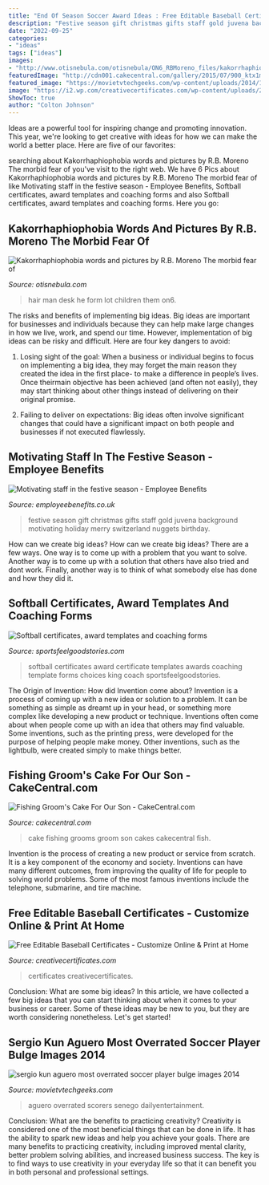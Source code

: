 ```yaml
---
title: "End Of Season Soccer Award Ideas : Free Editable Baseball Certificates"
description: "Festive season gift christmas gifts staff gold juvena background motivating holiday merry switzerland nuggets birthday"
date: "2022-09-25"
categories:
- "ideas"
tags: ["ideas"]
images:
- "http://www.otisnebula.com/otisnebula/ON6_RBMoreno_files/kakorrhaphiophobia_13.jpg"
featuredImage: "http://cdn001.cakecentral.com/gallery/2015/07/900_ktx1mPN0zz-fishing-grooms-cake-for-our-son.jpg"
featured_image: "https://movietvtechgeeks.com/wp-content/uploads/2014/12/sergio-kun-aguero-most-overrated-soccer-player-bulge-images-2014.jpg"
image: "https://i2.wp.com/creativecertificates.com/wp-content/uploads/2021/01/Baseball-award-certificates-600x469.jpg"
ShowToc: true
author: "Colton Johnson"
---
```



Ideas are a powerful tool for inspiring change and promoting innovation. This year, we're looking to get creative with ideas for how we can make the world a better place. Here are five of our favorites: 

	

		
searching about Kakorrhaphiophobia words and pictures by R.B. Moreno The morbid fear of you've visit to the right web. We have 6 Pics about Kakorrhaphiophobia words and pictures by R.B. Moreno The morbid fear of like Motivating staff in the festive season - Employee Benefits, Softball certificates, award templates and coaching forms and also Softball certificates, award templates and coaching forms. Here you go:
		
    
## Kakorrhaphiophobia Words And Pictures By R.B. Moreno The Morbid Fear Of

<img loading=lazy src="http://www.otisnebula.com/otisnebula/ON6_RBMoreno_files/kakorrhaphiophobia_13.jpg" onerror="this.onerror=null;this.src='https://tse4.mm.bing.net/th?id=OIP.0oPhwouOwX_SNeDK4VQe0wHaFF&amp;pid=15.1';" alt="Kakorrhaphiophobia words and pictures by R.B. Moreno The morbid fear of">

_Source: otisnebula.com_

>hair man desk he form lot children them on6. 

	

The risks and benefits of implementing big ideas.
Big ideas are important for businesses and individuals because they can help make large changes in how we live, work, and spend our time. However, implementation of big ideas can be risky and difficult. Here are four key dangers to avoid:
1. Losing sight of the goal: When a business or individual begins to focus on implementing a big idea, they may forget the main reason they created the idea in the first place- to make a difference in people’s lives. Once theirmain objective has been achieved (and often not easily), they may start thinking about other things instead of delivering on their original promise.

2. Failing to deliver on expectations: Big ideas often involve significant changes that could have a significant impact on both people and businesses if not executed flawlessly.

    
## Motivating Staff In The Festive Season - Employee Benefits

<img loading=lazy src="https://s3-eu-central-1.amazonaws.com/centaur-wp/acumen/prod/content/uploads/2015/12/iStock_000076508601_Large-750x500.jpg" onerror="this.onerror=null;this.src='https://tse2.mm.bing.net/th?id=OIP.H2ZaV-3TprGiQdLU6RUgOgHaE8&amp;pid=15.1';" alt="Motivating staff in the festive season - Employee Benefits">

_Source: employeebenefits.co.uk_

>festive season gift christmas gifts staff gold juvena background motivating holiday merry switzerland nuggets birthday. 

	

How can we create big ideas?
How can we create big ideas? There are a few ways. One way is to come up with a problem that you want to solve. Another way is to come up with a solution that others have also tried and dont work. Finally, another way is to think of what somebody else has done and how they did it.

    
## Softball Certificates, Award Templates And Coaching Forms

<img loading=lazy src="http://www.sportsfeelgoodstories.com/wp-content/uploads/2014/04/softballgridnew.jpg" onerror="this.onerror=null;this.src='https://tse1.mm.bing.net/th?id=OIP.eDE4L_AkqQAOswASwwgkAQHaLc&amp;pid=15.1';" alt="Softball certificates, award templates and coaching forms">

_Source: sportsfeelgoodstories.com_

>softball certificates award certificate templates awards coaching template forms choices king coach sportsfeelgoodstories. 

	

The Origin of Invention: How did Invention come about?
Invention is a process of coming up with a new idea or solution to a problem. It can be something as simple as dreamt up in your head, or something more complex like developing a new product or technique. Inventions often come about when people come up with an idea that others may find valuable. Some inventions, such as the printing press, were developed for the purpose of helping people make money. Other inventions, such as the lightbulb, were created simply to make things better.

    
## Fishing Groom&#039;s Cake For Our Son - CakeCentral.com

<img loading=lazy src="http://cdn001.cakecentral.com/gallery/2015/07/900_ktx1mPN0zz-fishing-grooms-cake-for-our-son.jpg" onerror="this.onerror=null;this.src='https://tse4.mm.bing.net/th?id=OIP.2i4Ng9jLdi9bLRzPdBMxsAHaJ3&amp;pid=15.1';" alt="Fishing Groom&#039;s Cake For Our Son - CakeCentral.com">

_Source: cakecentral.com_

>cake fishing grooms groom son cakes cakecentral fish. 

	

Invention is the process of creating a new product or service from scratch. It is a key component of the economy and society. Inventions can have many different outcomes, from improving the quality of life for people to solving world problems. Some of the most famous inventions include the telephone, submarine, and tire machine.

    
## Free Editable Baseball Certificates - Customize Online &amp; Print At Home

<img loading=lazy src="https://i2.wp.com/creativecertificates.com/wp-content/uploads/2021/01/Baseball-award-certificates-600x469.jpg" onerror="this.onerror=null;this.src='https://tse3.mm.bing.net/th?id=OIP.ewVLswiYXU1-RbjCf2xV6gHaFy&amp;pid=15.1';" alt="Free Editable Baseball Certificates - Customize Online &amp; Print at Home">

_Source: creativecertificates.com_

>certificates creativecertificates. 

	

Conclusion: What are some big ideas?
In this article, we have collected a few big ideas that you can start thinking about when it comes to your business or career. Some of these ideas may be new to you, but they are worth considering nonetheless. Let's get started!

    
## Sergio Kun Aguero Most Overrated Soccer Player Bulge Images 2014

<img loading=lazy src="https://movietvtechgeeks.com/wp-content/uploads/2014/12/sergio-kun-aguero-most-overrated-soccer-player-bulge-images-2014.jpg" onerror="this.onerror=null;this.src='https://tse1.mm.bing.net/th?id=OIP.LtDqEVRCuQEdUDWDEbXmewHaFj&amp;pid=15.1';" alt="sergio kun aguero most overrated soccer player bulge images 2014">

_Source: movietvtechgeeks.com_

>aguero overrated scorers senego dailyentertainment. 

	

Conclusion: What are the benefits to practicing creativity?
Creativity is considered one of the most beneficial things that can be done in life. It has the ability to spark new ideas and help you achieve your goals. There are many benefits to practicing creativity, including improved mental clarity, better problem solving abilities, and increased business success. The key is to find ways to use creativity in your everyday life so that it can benefit you in both personal and professional settings.

